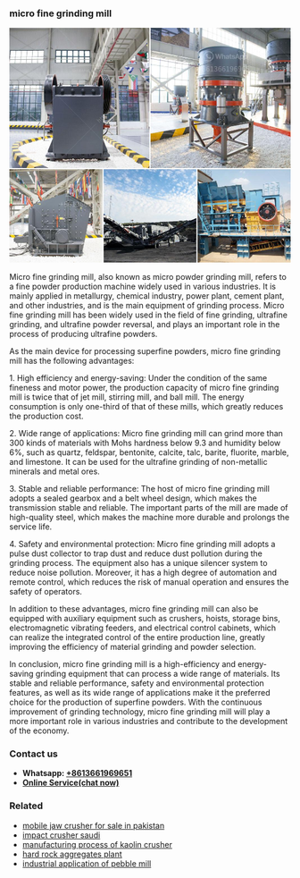 <h3>micro fine grinding mill</h3><img src='1702950201.jpg' alt=''><p>Micro fine grinding mill, also known as micro powder grinding mill, refers to a fine powder production machine widely used in various industries. It is mainly applied in metallurgy, chemical industry, power plant, cement plant, and other industries, and is the main equipment of grinding process. Micro fine grinding mill has been widely used in the field of fine grinding, ultrafine grinding, and ultrafine powder reversal, and plays an important role in the process of producing ultrafine powders.</p><p>As the main device for processing superfine powders, micro fine grinding mill has the following advantages:</p><p>1. High efficiency and energy-saving: Under the condition of the same fineness and motor power, the production capacity of micro fine grinding mill is twice that of jet mill, stirring mill, and ball mill. The energy consumption is only one-third of that of these mills, which greatly reduces the production cost.</p><p>2. Wide range of applications: Micro fine grinding mill can grind more than 300 kinds of materials with Mohs hardness below 9.3 and humidity below 6%, such as quartz, feldspar, bentonite, calcite, talc, barite, fluorite, marble, and limestone. It can be used for the ultrafine grinding of non-metallic minerals and metal ores.</p><p>3. Stable and reliable performance: The host of micro fine grinding mill adopts a sealed gearbox and a belt wheel design, which makes the transmission stable and reliable. The important parts of the mill are made of high-quality steel, which makes the machine more durable and prolongs the service life.</p><p>4. Safety and environmental protection: Micro fine grinding mill adopts a pulse dust collector to trap dust and reduce dust pollution during the grinding process. The equipment also has a unique silencer system to reduce noise pollution. Moreover, it has a high degree of automation and remote control, which reduces the risk of manual operation and ensures the safety of operators.</p><p>In addition to these advantages, micro fine grinding mill can also be equipped with auxiliary equipment such as crushers, hoists, storage bins, electromagnetic vibrating feeders, and electrical control cabinets, which can realize the integrated control of the entire production line, greatly improving the efficiency of material grinding and powder selection.</p><p>In conclusion, micro fine grinding mill is a high-efficiency and energy-saving grinding equipment that can process a wide range of materials. Its stable and reliable performance, safety and environmental protection features, as well as its wide range of applications make it the preferred choice for the production of superfine powders. With the continuous improvement of grinding technology, micro fine grinding mill will play a more important role in various industries and contribute to the development of the economy.</p><h3>Contact us</h3><ul><li><strong>Whatsapp:&nbsp;<a href="https://wa.me/8613661969651">+8613661969651</a></strong></li><li><a href="https://swt.shibang-china.com/?git&amp;zhl&amp;micro fine grinding mill"><strong>Online Service(chat now)</strong></a></li></ul><h3>Related</h3><ul><li><a href='mobile jaw crusher for sale in pakistan.md'>mobile jaw crusher for sale in pakistan</a></li><li><a href='impact crusher saudi.md'>impact crusher saudi</a></li><li><a href='manufacturing process of kaolin crusher.md'>manufacturing process of kaolin crusher</a></li><li><a href='hard rock aggregates plant.md'>hard rock aggregates plant</a></li><li><a href='industrial application of pebble mill.md'>industrial application of pebble mill</a></li></ul>
